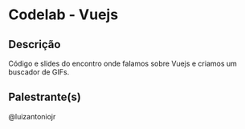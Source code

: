 # Codelab - Vuejs

## Descrição
Código e slides do encontro onde falamos sobre Vuejs e criamos um buscador de GIFs.

## Palestrante(s)
@luizantoniojr